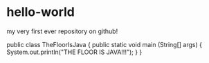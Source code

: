 # hello-world
my very first ever repository on github!

public class TheFloorIsJava {
public static void main (String[] args) {
    System.out.println("THE FLOOR IS JAVA!!!");
  }
}
